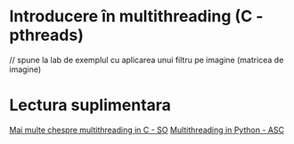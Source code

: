 # Introducere în multithreading (C - pthreads)
// spune la lab de exemplul cu aplicarea unui filtru pe imagine (matricea de imagine)

# Lectura suplimentara
[Mai multe chespre multithreading in C - SO](https://ocw.cs.pub.ro/courses/so/laboratoare/laborator-08)
[Multithreading in Python - ASC](http://cs.curs.pub.ro/wiki/asc/asc:lab2:index)
